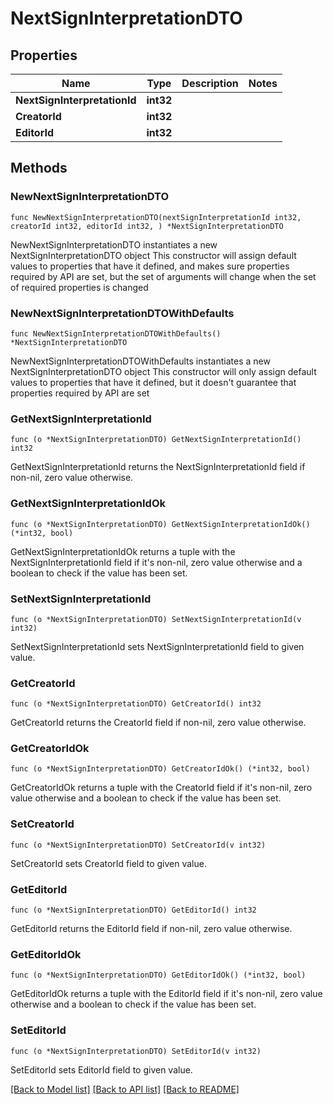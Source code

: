# NextSignInterpretationDTO

## Properties

Name | Type | Description | Notes
------------ | ------------- | ------------- | -------------
**NextSignInterpretationId** | **int32** |  | 
**CreatorId** | **int32** |  | 
**EditorId** | **int32** |  | 

## Methods

### NewNextSignInterpretationDTO

`func NewNextSignInterpretationDTO(nextSignInterpretationId int32, creatorId int32, editorId int32, ) *NextSignInterpretationDTO`

NewNextSignInterpretationDTO instantiates a new NextSignInterpretationDTO object
This constructor will assign default values to properties that have it defined,
and makes sure properties required by API are set, but the set of arguments
will change when the set of required properties is changed

### NewNextSignInterpretationDTOWithDefaults

`func NewNextSignInterpretationDTOWithDefaults() *NextSignInterpretationDTO`

NewNextSignInterpretationDTOWithDefaults instantiates a new NextSignInterpretationDTO object
This constructor will only assign default values to properties that have it defined,
but it doesn't guarantee that properties required by API are set

### GetNextSignInterpretationId

`func (o *NextSignInterpretationDTO) GetNextSignInterpretationId() int32`

GetNextSignInterpretationId returns the NextSignInterpretationId field if non-nil, zero value otherwise.

### GetNextSignInterpretationIdOk

`func (o *NextSignInterpretationDTO) GetNextSignInterpretationIdOk() (*int32, bool)`

GetNextSignInterpretationIdOk returns a tuple with the NextSignInterpretationId field if it's non-nil, zero value otherwise
and a boolean to check if the value has been set.

### SetNextSignInterpretationId

`func (o *NextSignInterpretationDTO) SetNextSignInterpretationId(v int32)`

SetNextSignInterpretationId sets NextSignInterpretationId field to given value.


### GetCreatorId

`func (o *NextSignInterpretationDTO) GetCreatorId() int32`

GetCreatorId returns the CreatorId field if non-nil, zero value otherwise.

### GetCreatorIdOk

`func (o *NextSignInterpretationDTO) GetCreatorIdOk() (*int32, bool)`

GetCreatorIdOk returns a tuple with the CreatorId field if it's non-nil, zero value otherwise
and a boolean to check if the value has been set.

### SetCreatorId

`func (o *NextSignInterpretationDTO) SetCreatorId(v int32)`

SetCreatorId sets CreatorId field to given value.


### GetEditorId

`func (o *NextSignInterpretationDTO) GetEditorId() int32`

GetEditorId returns the EditorId field if non-nil, zero value otherwise.

### GetEditorIdOk

`func (o *NextSignInterpretationDTO) GetEditorIdOk() (*int32, bool)`

GetEditorIdOk returns a tuple with the EditorId field if it's non-nil, zero value otherwise
and a boolean to check if the value has been set.

### SetEditorId

`func (o *NextSignInterpretationDTO) SetEditorId(v int32)`

SetEditorId sets EditorId field to given value.



[[Back to Model list]](../README.md#documentation-for-models) [[Back to API list]](../README.md#documentation-for-api-endpoints) [[Back to README]](../README.md)


